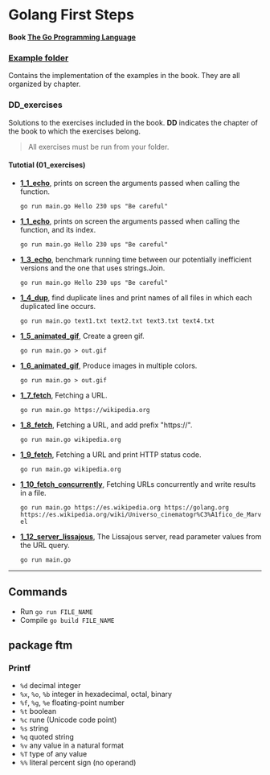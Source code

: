 # Golang First Steps

**Book [The Go Programming Language](http://www.gopl.io/)**

### [Example folder](https://github.com/franlopezm/golang_first_steps/tree/main/examples)
Contains the implementation of the examples in the book. They are all organized by chapter.

### DD_exercises
Solutions to the exercises included in the book. **DD** indicates the chapter of the book to which the exercises belong.

> All exercises must be run from your folder.

#### Tutotial (01_exercises)
- **[1_1_echo](https://github.com/franlopezm/golang_first_steps/tree/main/01_exercises/1_1_echo)**, prints on screen the arguments passed when calling the function.

  `go run main.go Hello 230 ups "Be careful"`

- **[1_1_echo](https://github.com/franlopezm/golang_first_steps/tree/main/01_exercises/1_2_echo)**, prints on screen the arguments passed when calling the function, and its index.

  `go run main.go Hello 230 ups "Be careful"`

- **[1_3_echo](https://github.com/franlopezm/golang_first_steps/tree/main/01_exercises/1_3_echo)**, benchmark running time between our potentially inefficient versions and the one that uses strings.Join.

  `go run main.go Hello 230 ups "Be careful"`

- **[1_4_dup](https://github.com/franlopezm/golang_first_steps/tree/main/01_exercises/1_4_dup)**, find duplicate lines and print names of all files in which each duplicated line occurs.

  `go run main.go text1.txt text2.txt text3.txt text4.txt`

- **[1_5_animated_gif](https://github.com/franlopezm/golang_first_steps/tree/main/01_exercises/1_5_animated_gif)**, Create a green gif.

  `go run main.go > out.gif`

- **[1_6_animated_gif](https://github.com/franlopezm/golang_first_steps/tree/main/01_exercises/1_6_animated_gif)**, Produce images in multiple colors.

  `go run main.go > out.gif`

- **[1_7_fetch](https://github.com/franlopezm/golang_first_steps/tree/main/01_exercises/1_7_fetch)**, Fetching a URL.

  `go run main.go https://wikipedia.org`

- **[1_8_fetch](https://github.com/franlopezm/golang_first_steps/tree/main/01_exercises/1_8_fetch)**, Fetching a URL, and add prefix "https://".

  `go run main.go wikipedia.org`

- **[1_9_fetch](https://github.com/franlopezm/golang_first_steps/tree/main/01_exercises/1_9_fetch)**, Fetching a URL and print HTTP status code.

  `go run main.go wikipedia.org`

- **[1_10_fetch_concurrently](https://github.com/franlopezm/golang_first_steps/tree/main/01_exercises/1_10_fetch_concurrently)**, Fetching URLs concurrently and write results in a file.

  `go run main.go https://es.wikipedia.org https://golang.org https://es.wikipedia.org/wiki/Universo_cinematogr%C3%A1fico_de_Marvel`

- **[1_12_server_lissajous](https://github.com/franlopezm/golang_first_steps/tree/main/01_exercises/1_12_server_lissajous)**, The Lissajous server, read parameter values from the URL query.

  `go run main.go`
---

## Commands

- Run `go run FILE_NAME`
- Compile `go build FILE_NAME`

## package ftm
### Printf
  - `%d`                decimal integer
  - `%x`, `%o`, `%b`    integer in hexadecimal, octal, binary
  - `%f`, `%g`, `%e`    floating-point number
  - `%t`                boolean
  - `%c`                rune (Unicode code point)
  - `%s`                string
  - `%q`                quoted string
  - `%v`                any value in a natural format
  - `%T`                type of any value
  - `%%`                literal percent sign (no operand)